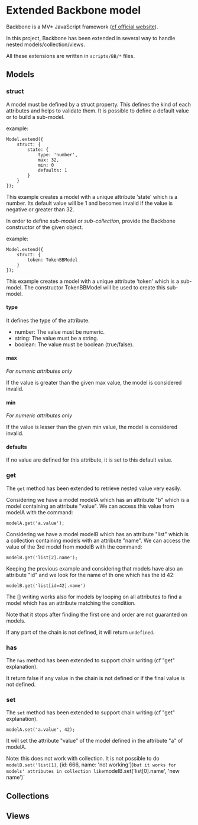 
# Extended Backbone model

Backbone is a MV* JavaScript framework ([cf official website](http://backboneJS.org)).

In this project, Backbone has been extended in several way to handle nested models/collection/views.

All these extensions are written in `scripts/BB/*` files.

[Models]:#models()
<a name="models"></a>
## Models
[struct]:#models-struct()
<a name="models-struct"></a>
### struct

A model must be defined by a struct property. This defines the kind of each attributes and helps to validate them.
It is possible to define a default value or to build a sub-model.

example:

	Model.extend({
		struct: {
			state: {
				type: 'number',
				max: 32,
				min: 0
				defaults: 1
			}
		}
	});

This example creates a model with a unique attribute 'state' which is a number. Its default value will be 1 and becomes invalid if the value is negative or greater than 32.

In order to define *sub-model* or *sub-collection*, provide the Backbone constructor of the given object.

example:

	Model.extend({
		struct: {
			token: TokenBBModel
		}
	});

This example creates a model with a unique attribute 'token' which is a sub-model.
The constructor TokenBBModel will be used to create this sub-model.

#### type

It defines the type of the attribute.

* number: The value must be numeric.
* string: The value must be a string.
* boolean: The value must be boolean (true/false).

#### max

_For numeric attributes only_

If the value is greater than the given max value, the model is considered invalid.

#### min

_For numeric attributes only_

If the value is lesser than the given min value, the model is considered invalid.

#### defaults

If no value are defined for this attribute, it is set to this default value.


[get]:#models-get()
<a name="models-get"></a>
### get

The `get` method has been extended to retrieve nested value very easily.

Considering we have a model modelA which has an attribute "b" which is a model containing an attribute "value". We can access this value from modelA with the command:

	modelA.get('a.value');

Considering we have a model modelB which has an attribute "list" which is a collection containing models with an attribute "name". We can access the value of the 3rd model from modelB with the command:

	modelB.get('list[2].name');

Keeping the previous example and considering that models have also an attribute "id" and we look for the name of th one which has the id 42:

	modelB.get('list[id=42].name')

The [] writing works also for models by looping on all attributes to find a model which has an attribute matching the condition.

Note that it stops after finding the first one and order are not guaranted on models.

If any part of the chain is not defined, it will return `undefined`.

[has]:#models-has()
<a name="models-has"></a>
### has

The `has` method has been extended to support chain writing (cf "get" explanation).

It return false if any value in the chain is not defined or if the final value is not defined.

[set]:#models-set()
<a name="models-set"></a>
### set

The `set` method has been extended to support chain writing (cf "get" explanation).

	modelA.set('a.value', 42);

It will set the attribute "value" of the model defined in the attribute "a" of modelA.

Note: this does not work with collection. It is not possible to do `modelB.set('list[1]`, {id: 666, name: 'not working'})` but it works for models' attributes in collection like `modelB.set('list[0].name', 'new name')`

## Collections

## Views

